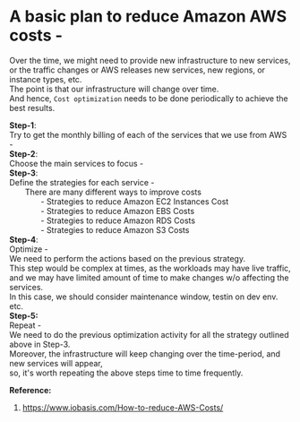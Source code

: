 # A basic plan to reduce Amazon AWS costs -

Over the time, we might need to provide new infrastructure to new services,  
or the traffic changes or AWS releases new services, new regions, or instance types, etc.  
The point is that our infrastructure will change over time.  
And hence, `Cost optimization` needs to be done periodically to achieve the best results.  

**Step-1**:  
Try to get the monthly billing of each of the services that we use from AWS -  
**Step-2**:  
Choose the main services to focus -  
**Step-3**:  
Define the strategies for each service -   
  There are many different ways to improve costs  
    - Strategies to reduce Amazon EC2 Instances Cost  
    - Strategies to reduce Amazon EBS Costs  
    - Strategies to reduce Amazon RDS Costs  
    - Strategies to reduce Amazon S3 Costs  
**Step-4**:  
Optimize -  
We need to perform the actions based on the previous strategy.  
This step would be complex at times, as the workloads may have live traffic,   
and we may have limited amount of time to make changes w/o affecting the services.  
In this case, we should consider maintenance window, testin on dev env. etc.  
**Step-5:**  
Repeat -  
We need to do the previous optimization activity for all the strategy outlined above in Step-3.  
Moreover, the infrastructure will keep changing over the time-period, and new services will appear,  
so, it's worth repeating the above steps time to time frequently.  

**Reference:**  
1. https://www.iobasis.com/How-to-reduce-AWS-Costs/

